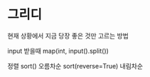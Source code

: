 # 그리디

현재 상황에서 지금 당장 좋은 것만 고르는 방법

input 받을때
map(int, input().split())

정렬
sort() 오름차순
sort(reverse=True) 내림차순
